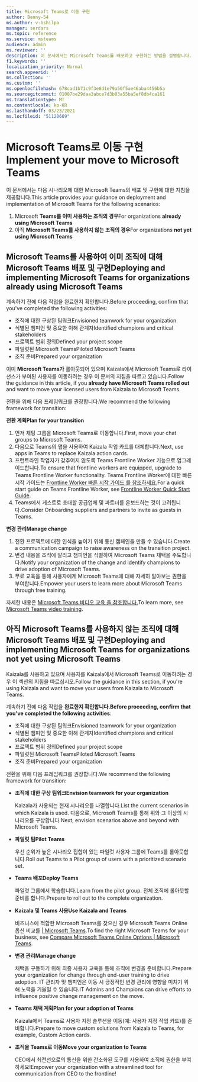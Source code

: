 ```yaml
---
title: Microsoft Teams로 이동 구현
author: Benny-54
ms.author: v-bshilpa
manager: serdars
ms.topic: reference
ms.service: msteams
audience: admin
ms.reviewer: ''
description: 이 문서에서는 Microsoft Teams를 배포하고 구현하는 방법을 설명합니다.
f1.keywords: ''
localization_priority: Normal
search.appverid: ''
ms.collection: ''
ms.custom: ''
ms.openlocfilehash: 678cad1b71c9f3e8d1e79a50f5ae46aba4456b5a
ms.sourcegitcommit: 01087be29daa3abce7d3b03a55ba5ef8db4ca161
ms.translationtype: MT
ms.contentlocale: ko-KR
ms.lasthandoff: 03/23/2021
ms.locfileid: "51120669"
---
```

# <a name="implement-your-move-to-microsoft-teams"></a><span data-ttu-id="14e72-103">Microsoft Teams로 이동 구현</span><span class="sxs-lookup"><span data-stu-id="14e72-103">Implement your move to Microsoft Teams</span></span>

<span data-ttu-id="14e72-104">이 문서에서는 다음 시나리오에 대한 Microsoft Teams의 배포 및 구현에 대한 지침을 제공합니다.</span><span class="sxs-lookup"><span data-stu-id="14e72-104">This article provides your guidance on deployment and implementation of Microsoft Teams for the following scenarios:</span></span>

1. <span data-ttu-id="14e72-105">Microsoft **Teams를 이미 사용하는 조직의 경우**</span><span class="sxs-lookup"><span data-stu-id="14e72-105">For organizations **already using Microsoft Teams**</span></span>
2. <span data-ttu-id="14e72-106">아직 **Microsoft Teams를 사용하지 않는 조직의 경우**</span><span class="sxs-lookup"><span data-stu-id="14e72-106">For organizations **not yet using Microsoft Teams**</span></span>

## <a name="deploying-and-implementing-microsoft-teams-for-organizations-already-using-microsoft-teams"></a><span data-ttu-id="14e72-107">Microsoft Teams를 사용하여 이미 조직에 대해 Microsoft Teams 배포 및 구현</span><span class="sxs-lookup"><span data-stu-id="14e72-107">Deploying and implementing Microsoft Teams for organizations already using Microsoft Teams</span></span>
 
<span data-ttu-id="14e72-108">계속하기 전에 다음 작업을 완료한지 확인합니다.</span><span class="sxs-lookup"><span data-stu-id="14e72-108">Before proceeding, confirm that you've completed the following activities:</span></span> 

- <span data-ttu-id="14e72-109">조직에 대한 구상된 팀워크</span><span class="sxs-lookup"><span data-stu-id="14e72-109">Envisioned teamwork for your organization</span></span>  
- <span data-ttu-id="14e72-110">식별된 챔피언 및 중요한 이해 관계자</span><span class="sxs-lookup"><span data-stu-id="14e72-110">Identified champions and critical stakeholders</span></span> 
- <span data-ttu-id="14e72-111">프로젝트 범위 정의</span><span class="sxs-lookup"><span data-stu-id="14e72-111">Defined your project scope</span></span>  
- <span data-ttu-id="14e72-112">파일럿된 Microsoft Teams</span><span class="sxs-lookup"><span data-stu-id="14e72-112">Piloted Microsoft Teams</span></span> 
- <span data-ttu-id="14e72-113">조직 준비</span><span class="sxs-lookup"><span data-stu-id="14e72-113">Prepared your organization</span></span> 

<span data-ttu-id="14e72-114">이미 **Microsoft Teams가** 롤아웃되어 있으며 Kaizala에서 Microsoft Teams로 라이선스가 부여된 사용자를 이동하려는 경우 이 문서의 지침을 따르고 있습니다.</span><span class="sxs-lookup"><span data-stu-id="14e72-114">Follow the guidance in this article, if you **already have Microsoft Teams rolled out** and want to move your licensed users from Kaizala to Microsoft Teams.</span></span> 
   
<span data-ttu-id="14e72-115">전환을 위해 다음 프레임워크를 권장합니다.</span><span class="sxs-lookup"><span data-stu-id="14e72-115">We recommend the following framework for transition:</span></span>  
   
<span data-ttu-id="14e72-116">**전환 계획**</span><span class="sxs-lookup"><span data-stu-id="14e72-116">**Plan for your transition**</span></span> 
   
1. <span data-ttu-id="14e72-117">먼저 채팅 그룹을 Microsoft Teams로 이동합니다.</span><span class="sxs-lookup"><span data-stu-id="14e72-117">First, move your chat groups to Microsoft Teams.</span></span>
1. <span data-ttu-id="14e72-118">다음으로 Teams의 앱을 사용하여 Kaizala 작업 카드를 대체합니다.</span><span class="sxs-lookup"><span data-stu-id="14e72-118">Next, use apps in Teams to replace Kaizala action cards.</span></span>
1. <span data-ttu-id="14e72-119">프런트라인 작업자가 갖추어지 않도록 Teams Frontline Worker 기능으로 업그레이드합니다.</span><span class="sxs-lookup"><span data-stu-id="14e72-119">To ensure that frontline workers are equipped, upgrade to Teams Frontline Worker functionality.</span></span> <span data-ttu-id="14e72-120">Teams Frontline Worker에 대한 빠른 시작 가이드는 [Frontline Worker 빠른 시작 가이드 를 참조하세요.](./flw-quickstart.yml)</span><span class="sxs-lookup"><span data-stu-id="14e72-120">For a quick start guide on Teams Frontline Worker, see [Frontline Worker Quick Start Guide](./flw-quickstart.yml).</span></span>
1. <span data-ttu-id="14e72-121">Teams에서 게스트로 초대할 공급업체 및 파트너를 온보드하는 것이 고려됩니다.</span><span class="sxs-lookup"><span data-stu-id="14e72-121">Consider Onboarding suppliers and partners to invite as guests in Teams.</span></span>  
  
<span data-ttu-id="14e72-122">**변경 관리**</span><span class="sxs-lookup"><span data-stu-id="14e72-122">**Manage change**</span></span>  
   
1. <span data-ttu-id="14e72-123">전환 프로젝트에 대한 인식을 높이기 위해 통신 캠페인을 만들 수 있습니다.</span><span class="sxs-lookup"><span data-stu-id="14e72-123">Create a communication campaign to raise awareness on the transition project.</span></span> 
1. <span data-ttu-id="14e72-124">변경 내용을 조직에 알리고 챔피언을 식별하여 Microsoft Teams 채택을 주도합니다.</span><span class="sxs-lookup"><span data-stu-id="14e72-124">Notify your organization of the change and identify champions to drive adoption of Microsoft Teams.</span></span> 
1. <span data-ttu-id="14e72-125">무료 교육을 통해 사용자에게 Microsoft Teams에 대해 자세히 알아보는 권한을 부여합니다.</span><span class="sxs-lookup"><span data-stu-id="14e72-125">Empower your users to learn more about Microsoft Teams through free training.</span></span> 
   
<span data-ttu-id="14e72-126">자세한 내용은 [Microsoft Teams 비디오 교육 을 참조합니다.](https://support.microsoft.com/office/microsoft-teams-video-training-4f108e54-240b-4351-8084-b1089f0d21d7?ui=en-us&rs=en-us&ad=us)</span><span class="sxs-lookup"><span data-stu-id="14e72-126">To learn more, see [Microsoft Teams video training](https://support.microsoft.com/office/microsoft-teams-video-training-4f108e54-240b-4351-8084-b1089f0d21d7?ui=en-us&rs=en-us&ad=us).</span></span>   
 
## <a name="deploying-and-implementing-microsoft-teams-for-organizations-not-yet-using-microsoft-teams"></a><span data-ttu-id="14e72-127">아직 Microsoft Teams를 사용하지 않는 조직에 대해 Microsoft Teams 배포 및 구현</span><span class="sxs-lookup"><span data-stu-id="14e72-127">Deploying and implementing Microsoft Teams for organizations not yet using Microsoft Teams</span></span>
 
<span data-ttu-id="14e72-128">Kaizala를 사용하고 있으며 사용자를 Kaizala에서 Microsoft Teams로 이동하려는 경우 이 섹션의 지침을 따르십시오.</span><span class="sxs-lookup"><span data-stu-id="14e72-128">Follow the guidance in this section, if you're using Kaizala and want to move your users from Kaizala to Microsoft Teams.</span></span>
   
<span data-ttu-id="14e72-129">계속하기 전에 다음 작업을 **완료한지 확인합니다.**</span><span class="sxs-lookup"><span data-stu-id="14e72-129">**Before proceeding, confirm that you've completed the following activities**:</span></span> 
   
- <span data-ttu-id="14e72-130">조직에 대한 구상된 팀워크</span><span class="sxs-lookup"><span data-stu-id="14e72-130">Envisioned teamwork for your organization</span></span> 
- <span data-ttu-id="14e72-131">식별된 챔피언 및 중요한 이해 관계자</span><span class="sxs-lookup"><span data-stu-id="14e72-131">Identified champions and critical stakeholders</span></span> 
- <span data-ttu-id="14e72-132">프로젝트 범위 정의</span><span class="sxs-lookup"><span data-stu-id="14e72-132">Defined your project scope</span></span>  
- <span data-ttu-id="14e72-133">파일럿된 Microsoft Teams</span><span class="sxs-lookup"><span data-stu-id="14e72-133">Piloted Microsoft Teams</span></span>
- <span data-ttu-id="14e72-134">조직 준비</span><span class="sxs-lookup"><span data-stu-id="14e72-134">Prepared your organization</span></span>  
   
<span data-ttu-id="14e72-135">전환을 위해 다음 프레임워크를 권장합니다.</span><span class="sxs-lookup"><span data-stu-id="14e72-135">We recommend the following framework for transition:</span></span> 
   
- <span data-ttu-id="14e72-136">**조직에 대한 구상 팀워크**</span><span class="sxs-lookup"><span data-stu-id="14e72-136">**Envision teamwork for your organization**</span></span> 
   
   <span data-ttu-id="14e72-137">Kaizala가 사용되는 현재 시나리오를 나열합니다.</span><span class="sxs-lookup"><span data-stu-id="14e72-137">List the current scenarios in which Kaizala is used.</span></span> <span data-ttu-id="14e72-138">다음으로, Microsoft Teams를 통해 위와 그 이상의 시나리오를 구상합니다.</span><span class="sxs-lookup"><span data-stu-id="14e72-138">Next, envision scenarios above and beyond with Microsoft Teams.</span></span>  

- <span data-ttu-id="14e72-139">**파일럿 팀**</span><span class="sxs-lookup"><span data-stu-id="14e72-139">**Pilot Teams**</span></span>

   <span data-ttu-id="14e72-140">우선 순위가 높은 시나리오 집합이 있는 파일럿 사용자 그룹에 Teams를 롤아웃합니다.</span><span class="sxs-lookup"><span data-stu-id="14e72-140">Roll out Teams to a Pilot group of users with a prioritized scenario set.</span></span> 

- <span data-ttu-id="14e72-141">**Teams 배포**</span><span class="sxs-lookup"><span data-stu-id="14e72-141">**Deploy Teams**</span></span> 

   <span data-ttu-id="14e72-142">파일럿 그룹에서 학습합니다.</span><span class="sxs-lookup"><span data-stu-id="14e72-142">Learn from the pilot group.</span></span> <span data-ttu-id="14e72-143">전체 조직에 롤아웃할 준비를 합니다.</span><span class="sxs-lookup"><span data-stu-id="14e72-143">Prepare to roll out to the complete organization.</span></span>  

- <span data-ttu-id="14e72-144">**Kaizala 및 Teams 사용**</span><span class="sxs-lookup"><span data-stu-id="14e72-144">**Use Kaizala and Teams**</span></span>  

   <span data-ttu-id="14e72-145">비즈니스에 적합한 Microsoft Teams를 찾으신 경우 Microsoft Teams Online 옵션 비교를 [| Microsoft Teams](https://www.microsoft.com/microsoft-teams/compare-microsoft-teams-options).</span><span class="sxs-lookup"><span data-stu-id="14e72-145">To find the right Microsoft Teams for your business, see [Compare Microsoft Teams Online Options | Microsoft Teams](https://www.microsoft.com/microsoft-teams/compare-microsoft-teams-options).</span></span> 

- <span data-ttu-id="14e72-146">**변경 관리**</span><span class="sxs-lookup"><span data-stu-id="14e72-146">**Manage change**</span></span> 

   <span data-ttu-id="14e72-147">채택을 구동하기 위해 최종 사용자 교육을 통해 조직에 변경을 준비합니다.</span><span class="sxs-lookup"><span data-stu-id="14e72-147">Prepare your organization for change through end-user training to drive adoption.</span></span> <span data-ttu-id="14e72-148">IT 관리자 및 챔피언은 이동 시 긍정적인 변경 관리에 영향을 미치기 위해 노력을 기울일 수 있습니다.</span><span class="sxs-lookup"><span data-stu-id="14e72-148">IT Admins and Champions can drive efforts to influence positive change management on the move.</span></span>  

- <span data-ttu-id="14e72-149">**Teams 채택 계획**</span><span class="sxs-lookup"><span data-stu-id="14e72-149">**Plan for your adoption of Teams**</span></span>

    <span data-ttu-id="14e72-150">Kaizala에서 Teams로 사용자 지정 솔루션을 이동(예: 사용자 지정 작업 카드)를 준비합니다.</span><span class="sxs-lookup"><span data-stu-id="14e72-150">Prepare to move custom solutions from Kaizala to Teams, for example, Custom Action cards.</span></span> 
     
- <span data-ttu-id="14e72-151">**조직을 Teams로 이동**</span><span class="sxs-lookup"><span data-stu-id="14e72-151">**Move your organization to Teams**</span></span> 

    <span data-ttu-id="14e72-152">CEO에서 최전선으로의 통신을 위한 간소화된 도구를 사용하여 조직에 권한을 부여하세요!</span><span class="sxs-lookup"><span data-stu-id="14e72-152">Empower your organization with a streamlined tool for communication from CEO to the frontline!</span></span>